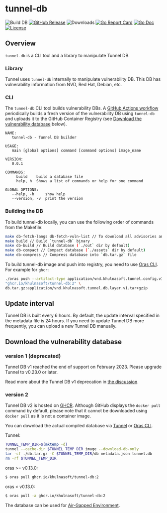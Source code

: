# tunnel-db 

![Build DB](https://github.com/khulnasoft/tunnel-db/workflows/Tunnel%20DB/badge.svg)
[![GitHub Release][release-img]][release]
![Downloads][download]
[![Go Report Card][report-card-img]][report-card]
[![Go Doc][go-doc-img]][go-doc]
[![License][license-img]][license]

[download]: https://img.shields.io/github/downloads/khulnasoft/tunnel-db/total?logo=github
[release-img]: https://img.shields.io/github/release/khulnasoft/tunnel-db.svg?logo=github
[release]: https://github.com/khulnasoft/tunnel-db/releases
[report-card-img]: https://goreportcard.com/badge/github.com/khulnasoft/tunnel-db
[report-card]: https://goreportcard.com/report/github.com/khulnasoft/tunnel-db
[go-doc-img]: https://godoc.org/github.com/khulnasoft/tunnel-db?status.svg
[go-doc]: https://godoc.org/github.com/khulnasoft/tunnel-db
[code-cov]: https://codecov.io/gh/khulnasoft/tunnel-db/branch/main/graph/badge.svg
[license-img]: https://img.shields.io/badge/License-Apache%202.0-blue.svg
[license]: https://github.com/khulnasoft/tunnel-db/blob/main/LICENSE

## Overview
`tunnel-db` is a CLI tool and a library to manipulate Tunnel DB.

### Library
Tunnel uses `tunnel-db` internally to manipulate vulnerability DB. This DB has vulnerability information from NVD, Red Hat, Debian, etc.

### CLI
The `tunnel-db` CLI tool builds vulnerability DBs. A [GitHub Actions workflow](.github/workflows/cron.yml)
periodically builds a fresh version of the vulnerability DB using `tunnel-db` and uploads it to the GitHub
Container Registry (see [Download the vulnerability database](#download-the-vulnerability-database) below).

```
NAME:
   tunnel-db - Tunnel DB builder

USAGE:
   main [global options] command [command options] image_name

VERSION:
   0.0.1

COMMANDS:
     build    build a database file
     help, h  Shows a list of commands or help for one command

GLOBAL OPTIONS:
   --help, -h     show help
   --version, -v  print the version
```

### Building the DB
To build tunnel-db locally, you can use the following order of commands from the Makefile:
```bash
make db-fetch-langs db-fetch-vuln-list // To download all advisories and other required files (`./cache` dir by default)
make build // Build `tunnel-db` binary
make db-build // Build database (`./out` dir by default)
make db-compact // Compact database (`./assets` dir by default)
make db-compress // Compress database into `db.tar.gz` file
```

To build tunnel-db image and push into registry, you need to use [Oras CLI](https://oras.land/cli/).
For example for `ghcr`:
```bash
./oras push --artifact-type application/vnd.khulnasoft.tunnel.config.v1+json \
"ghcr.io/khulnasoft/tunnel-db:2" \
db.tar.gz:application/vnd.khulnasoft.tunnel.db.layer.v1.tar+gzip
```

## Update interval
Tunnel DB is built every 6 hours.
By default, the update interval specified in the metadata file is 24 hours.
If you need to update Tunnel DB more frequently, you can upload a new Tunnel DB manually.

## Download the vulnerability database
### version 1 (deprecated)
Tunnel DB v1 reached the end of support on February 2023. Please upgrade Tunnel to v0.23.0 or later.

Read more about the Tunnel DB v1 deprecation in [the discussion](https://github.com/khulnasoft/tunnel/discussions/1653).

### version 2
Tunnel DB v2 is hosted on [GHCR](https://github.com/orgs/khulnasoft/packages/container/package/tunnel-db).
Although GitHub displays the `docker pull` command by default, please note that it cannot be downloaded using `docker pull` as it is not a container image.

You can download the actual compiled database via [Tunnel](https://khulnasoft.github.io/tunnel/) or [Oras CLI](https://oras.land/cli/).

Tunnel:
```sh
TUNNEL_TEMP_DIR=$(mktemp -d)
tunnel --cache-dir $TUNNEL_TEMP_DIR image --download-db-only
tar -cf ./db.tar.gz -C $TUNNEL_TEMP_DIR/db metadata.json tunnel.db
rm -rf $TUNNEL_TEMP_DIR
```
oras >= v0.13.0:
```sh
$ oras pull ghcr.io/khulnasoft/tunnel-db:2
```

oras < v0.13.0:
```sh
$ oras pull -a ghcr.io/khulnasoft/tunnel-db:2
```
The database can be used for [Air-Gapped Environment](https://khulnasoft.github.io/tunnel/latest/docs/advanced/air-gap/).
